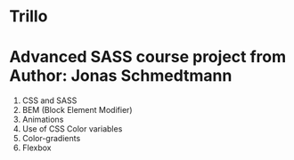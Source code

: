 # Trillo
# Advanced SASS course project from Author: Jonas Schmedtmann
1. CSS and SASS
2. BEM (Block Element Modifier)
3. Animations
4. Use of CSS Color variables
5. Color-gradients
6. Flexbox
